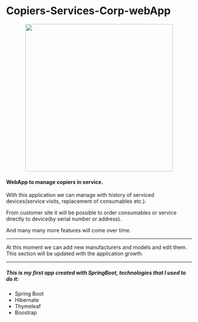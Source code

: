 # Copiers-Services-Corp-webApp

<p align="center">
  <img src="https://user-images.githubusercontent.com/64745872/106138076-f5502f80-616b-11eb-8fd5-ebdf60ed2d92.png" width="400" height="400"  />
  </p>


#### WebApp to manage copiers in service.
With this application we can manage with history of serviced devices(service visits, replacement of consumables etc.).

From customer site it will be possible to order consumables or service directly to device(by serial number or address).

And many many more features will come over time.

------------
At this moment we can add new manufacturers and models and edit them.
This section will be updated with the application growth.

------------


##### This is my first app created with SpringBoot, technologies  that I used to do it:
- Spring Boot
- Hibernate
- Thymeleaf
- Boostrap
